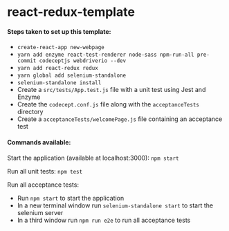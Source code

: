 # react-redux-template

#### Steps taken to set up this template:
- `create-react-app new-webpage`
- `yarn add enzyme react-test-renderer node-sass npm-run-all pre-commit codeceptjs webdriverio --dev`
- `yarn add react-redux redux`
- `yarn global add selenium-standalone`
- `selenium-standalone install`
- Create a `src/tests/App.test.js` file with a unit test using Jest and Enzyme
- Create the `codecept.conf.js` file along with the `acceptanceTests` directory
- Create a `acceptanceTests/welcomePage.js` file containing an acceptance test

#### Commands available:
Start the application (available at localhost:3000): `npm start`

Run all unit tests: `npm test`

Run all acceptance tests:
  - Run `npm start` to start the application
  - In a new terminal window run  `selenium-standalone start` to start the selenium server
  - In a third window run `npm run e2e` to run all acceptance tests
